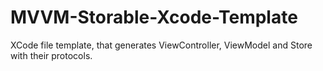 # MVVM-Storable-Xcode-Template
XCode file template, that generates ViewController, ViewModel and Store with their protocols.
